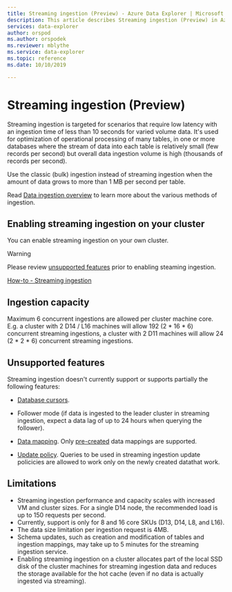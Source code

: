 ```yaml
---
title: Streaming ingestion (Preview) - Azure Data Explorer | Microsoft Docs
description: This article describes Streaming ingestion (Preview) in Azure Data Explorer.
services: data-explorer
author: orspod
ms.author: orspodek
ms.reviewer: mblythe
ms.service: data-explorer
ms.topic: reference
ms.date: 10/10/2019

---
```

# Streaming ingestion (Preview)

Streaming ingestion is targeted for scenarios that require low latency with an ingestion time of less than 10 seconds for varied volume data. It's used for optimization of operational processing of many tables, in one or more databases where the stream of data into each table is relatively small (few records per second) but overall data ingestion volume is high (thousands of records per second).

Use the classic (bulk) ingestion instead of streaming ingestion when the amount of data grows to more than 1 MB per second per table. 
 
Read [Data ingestion overview](https://docs.microsoft.com/en-us/azure/data-explorer/ingest-data-overview) to learn more about the various methods of ingestion. 


## Enabling streaming ingestion on your cluster

You can enable streaming ingestion on your own cluster.

> [!WARNING]
> Please review [unsupported features](#unsupported-features) prior to enabling steaming ingestion.

[How-to - Streaming ingestion](https://docs.microsoft.com/en-us/azure/data-explorer/ingest-data-streaming)



## Ingestion capacity


Maximum 6 concurrent ingestions are allowed per cluster machine core. E.g. a cluster with 2 D14 / L16 machines will allow 192 (2 * 16 * 6) concurrent streaming ingestions,
a cluster with 2 D11 machines will allow 24 (2 * 2 * 6) concurrent streaming ingestions.

## Unsupported features

Streaming ingestion doesn't currently support or supports partially the following features:

* [Database cursors](../databasecursor.md).

* Follower mode (if data is ingested to the leader cluster in streaming ingestion, expect a data lag of up to 24 hours when querying the follower).
* [Data mapping](../../management/mappings.md). Only [pre-created](../../management/tables.md#create-ingestion-mapping) data mappings are supported. 
* [Update policy](../../concepts/updatepolicy.md). Queries to be used in streaming ingestion update policicies are allowed to work only on the newly created datathat work. 

## Limitations

* Streaming ingestion performance and capacity scales with increased VM and cluster sizes. For a single D14 node, the recommended load is up to 150 requests per second.
* Currently, support is only for 8 and 16 core SKUs (D13, D14, L8, and L16).
* The data size limitation per ingestion request is 4MB.
* Schema updates, such as creation and modification of tables and ingestion mappings, may take up to 5 minutes for the streaming ingestion service.
* Enabling streaming ingestion on a cluster allocates part of the local SSD disk of the cluster machines for streaming ingestion data and reduces the storage available for the hot cache
(even if no data is actually ingested via streaming).


 